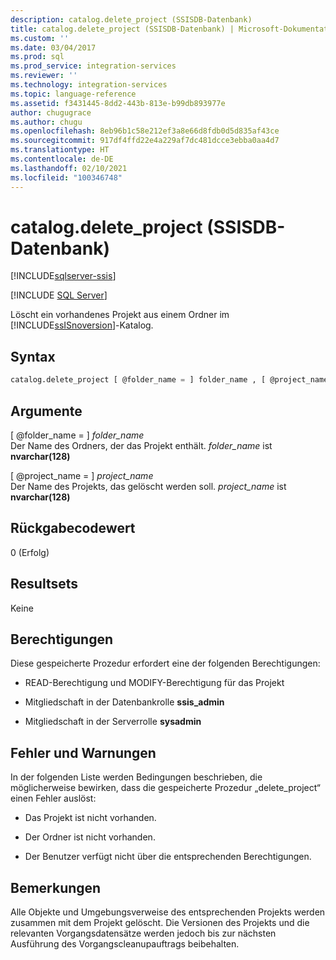 ```yaml
---
description: catalog.delete_project (SSISDB-Datenbank)
title: catalog.delete_project (SSISDB-Datenbank) | Microsoft-Dokumentation
ms.custom: ''
ms.date: 03/04/2017
ms.prod: sql
ms.prod_service: integration-services
ms.reviewer: ''
ms.technology: integration-services
ms.topic: language-reference
ms.assetid: f3431445-8dd2-443b-813e-b99db893977e
author: chugugrace
ms.author: chugu
ms.openlocfilehash: 8eb96b1c58e212ef3a8e66d8fdb0d5d835af43ce
ms.sourcegitcommit: 917df4ffd22e4a229af7dc481dcce3ebba0aa4d7
ms.translationtype: HT
ms.contentlocale: de-DE
ms.lasthandoff: 02/10/2021
ms.locfileid: "100346748"
---
```

# <a name="catalogdelete_project-ssisdb-database"></a>catalog.delete_project (SSISDB-Datenbank)

[!INCLUDE[sqlserver-ssis](../../includes/applies-to-version/sqlserver-ssis.md)]


[!INCLUDE [SQL Server](../../includes/applies-to-version/sqlserver.md)]

  Löscht ein vorhandenes Projekt aus einem Ordner im [!INCLUDE[ssISnoversion](../../includes/ssisnoversion-md.md)]-Katalog.  
  
## <a name="syntax"></a>Syntax  
  
```sql  
catalog.delete_project [ @folder_name = ] folder_name , [ @project_name = ] project_name  
```  
  
## <a name="arguments"></a>Argumente  
 [ @folder_name = ] *folder_name*  
 Der Name des Ordners, der das Projekt enthält. *folder_name* ist **nvarchar(128)**  
  
 [ @project_name = ] *project_name*  
 Der Name des Projekts, das gelöscht werden soll. *project_name* ist **nvarchar(128)**  
  
## <a name="return-code-value"></a>Rückgabecodewert  
 0 (Erfolg)  
  
## <a name="result-sets"></a>Resultsets  
 Keine  
  
## <a name="permissions"></a>Berechtigungen  
 Diese gespeicherte Prozedur erfordert eine der folgenden Berechtigungen:  
  
-   READ-Berechtigung und MODIFY-Berechtigung für das Projekt  
  
-   Mitgliedschaft in der Datenbankrolle **ssis_admin**  
  
-   Mitgliedschaft in der Serverrolle **sysadmin**  
  
## <a name="errors-and-warnings"></a>Fehler und Warnungen  
 In der folgenden Liste werden Bedingungen beschrieben, die möglicherweise bewirken, dass die gespeicherte Prozedur „delete_project“ einen Fehler auslöst:  
  
-   Das Projekt ist nicht vorhanden.  
  
-   Der Ordner ist nicht vorhanden.  
  
-   Der Benutzer verfügt nicht über die entsprechenden Berechtigungen.  
  
## <a name="remarks"></a>Bemerkungen  
 Alle Objekte und Umgebungsverweise des entsprechenden Projekts werden zusammen mit dem Projekt gelöscht. Die Versionen des Projekts und die relevanten Vorgangsdatensätze werden jedoch bis zur nächsten Ausführung des Vorgangscleanupauftrags beibehalten.  
  
  
